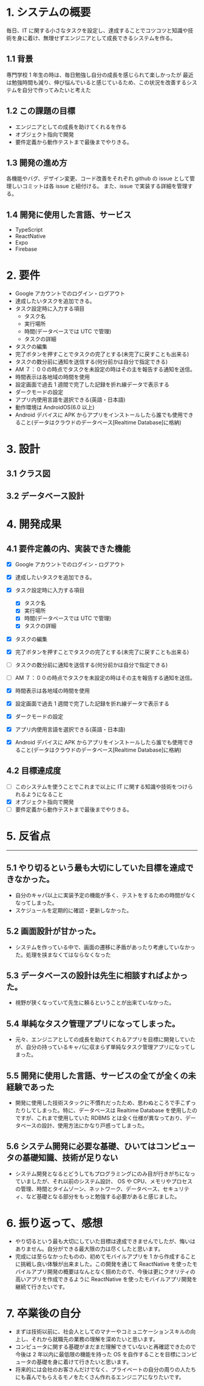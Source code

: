 # 1. システムの概要

毎日、IT に関する小さなタスクを設定し、達成することでコツコツと知識や技術を身に着け、無理せずエンジニアとして成長できるシステムを作る。

## 1.1 背景

専門学校 1 年生の時は、毎日勉強し自分の成長を感じられて楽しかったが 最近は勉強時間も減り、伸び悩んでいると感じているため、この状況を改善するシステムを自分で作ってみたいと考えた

## 1.2 この課題の目標

- エンジニアとしての成長を助けてくれるを作る
- オブジェクト指向で開発
- 要件定義から動作テストまで最後までやりきる。

## 1.3 開発の進め方

各機能やバグ、デザイン変更、コード改善をそれぞれ github の issue として管理しいコミットは各 issue と紐付ける。
また、issue で実装する詳細を管理する。

## 1.4 開発に使用した言語、サービス

- TypeScript
- ReactNative
- Expo
- Firebase

# 2. 要件

- Google アカウントでのログイン・ログアウト
- 達成したいタスクを追加できる。
- タスク設定時に入力する項目
  - タスク名
  - 実行場所
  - 時間(データベースでは UTC で管理)
  - タスクの詳細
- タスクの編集
- 完了ボタンを押すことでタスクの完了とする(未完了に戻すことも出来る)
- タスクの数分前に通知を送信する(何分前かは自分で指定できる)
- AM ７：００の時点でタスクを未設定の時はその主を報告する通知を送信。
- 時間表示は各地域の時間を使用
- 設定画面で過去 1 週間で完了した記録を折れ線データで表示する
- ダークモードの設定
- アプリ内使用言語を選択できる(英語・日本語)
- 動作環境は AndroidOS(6.0 以上)
- Android デバイスに APK からアプリをインストールしたら誰でも使用できること(データはクラウドのデータベース[Realtime Database]に格納)

# 3. 設計

## 3.1 クラス図

## 3.2 データベース設計

# 4. 開発成果

## 4.1 要件定義の内、実装できた機能

- [x] Google アカウントでのログイン・ログアウト

- [x] 達成したいタスクを追加できる。
- [x] タスク設定時に入力する項目
  - [x] タスク名
  - [x] 実行場所
  - [x] 時間(データベースでは UTC で管理)
  - [x] タスクの詳細
- [x] タスクの編集
- [x] 完了ボタンを押すことでタスクの完了とする(未完了に戻すことも出来る)
- [ ] タスクの数分前に通知を送信する(何分前かは自分で指定できる)
- [ ] AM ７：００の時点でタスクを未設定の時はその主を報告する通知を送信。
- [x] 時間表示は各地域の時間を使用
- [x] 設定画面で過去 1 週間で完了した記録を折れ線データで表示する
- [x] ダークモードの設定
- [x] アプリ内使用言語を選択できる(英語・日本語)
- [x] Android デバイスに APK からアプリをインストールしたら誰でも使用できること(データはクラウドのデータベース[Realtime Database]に格納)

## 4.2 目標達成度

- [ ] このシステムを使うことでこれまで以上に IT に関する知識や技術をつけられるようになること
- [x] オブジェクト指向で開発
- [ ] 要件定義から動作テストまで最後までやりきる。

# 5. 反省点

---

## 5.1 やり切るという最も大切にしていた目標を達成できなかった。

- 自分のキャパ以上に実装予定の機能が多く、テストをするための時間がなくなってしまった。
- スケジュールを定期的に確認・更新しなかった。

## 5.2 画面設計が甘かった。

- システムを作っている中で、画面の遷移に矛盾があったり考慮していなかった。処理を挟まなくてはならなくなった

## 5.3 データベースの設計は先生に相談すればよかった。

- 視野が狭くなっていて先生に頼るということが出来ていなかった。

## 5.4 単純なタスク管理アプリになってしまった。

- 元々、エンジニアとしての成長を助けてくれるアプリを目標に開発していたが、自分の持っているキャパに収まらず単純なタスク管理アプリになってしまった。

## 5.5 開発に使用した言語、サービスの全てが全くの未経験であった

- 開発に使用した技術スタックに不慣れだったため、思わぬところで手こずったりしてしまった。特に、データベースは Realtime Database を使用したのですが、これまで使用していた RDBMS とは全く仕様が異なっており、データベースの設計、使用方法にかなり戸惑ってしまった。

## 5.6 システム開発に必要な基礎、ひいてはコンピュータの基礎知識、技術が足りない

- システム開発となるとどうしてもプログラミングにのみ目が行きがちになっていましたが、それ以前のシステム設計、 OS や CPU、メモリやプロセスの管理、時間とタイムゾーン、ネットワーク、データベース、セキュリティ、など基礎となる部分をもっと勉強する必要があると感じました。

# 6. 振り返って、感想

- やり切るという最も大切にしていた目標は達成できませんでしたが、悔いはありません。自分ができる最大限の力は尽くしたと思います。
- 完成には至らなかったものの、初めてモバイルアプリを 1 から作成することに挑戦し良い体験が出来ました。この開発を通じて ReactNative を使ったモバイルアプリ開発の概要はなんとなく掴めたので、今後は更にクオリティの高いアプリを作成できるように ReactNative を使ったモバイルアプリ開発を継続て行きたいです。

# 7. 卒業後の自分

- まずは技術以前に、社会人としてのマナーやコミュニケーションスキルの向上し、それから就職先の業務の理解を深めたいと思います。
- コンピュータに関する基礎がまだまだ理解できていないと再確認できたので今後は 2 年以内に最低限の機能を持った OS を自作することを目標にコンピュータの基礎を身に着けて行きたいと思います。
- 将来的には会社のお客さんだけでなく、プライベートの自分の周りの人たちにも喜んでもらえるモノをたくさん作れるエンジニアになりたいです。

